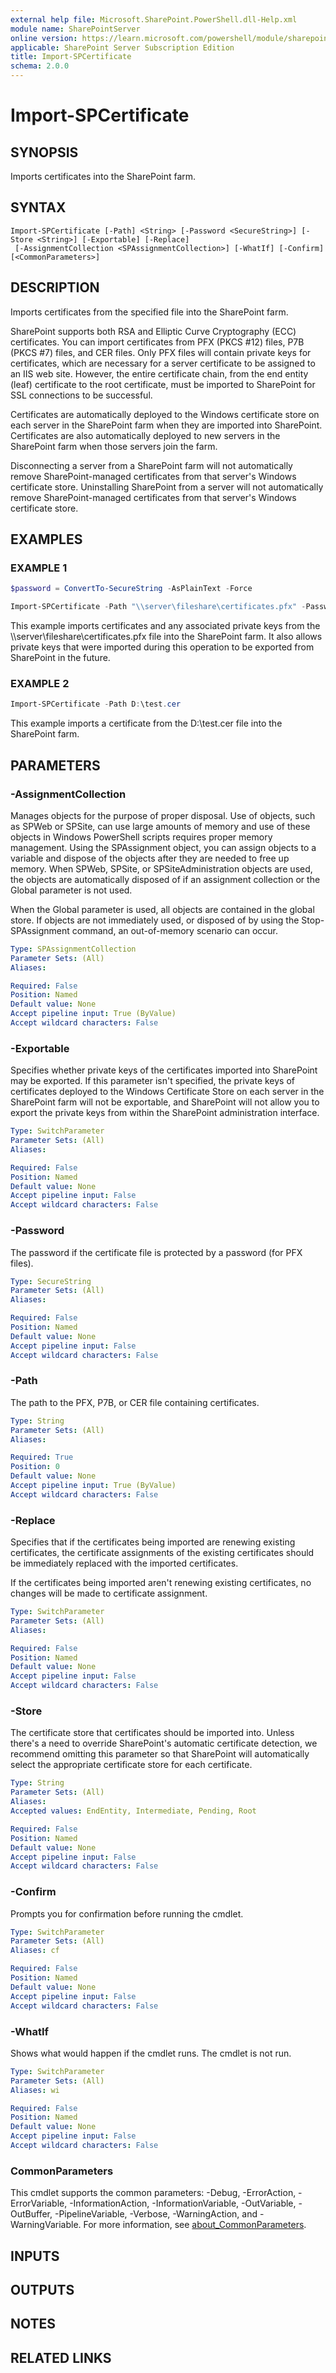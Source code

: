 ```yaml
---
external help file: Microsoft.SharePoint.PowerShell.dll-Help.xml
module name: SharePointServer
online version: https://learn.microsoft.com/powershell/module/sharepoint-server/import-spcertificate
applicable: SharePoint Server Subscription Edition
title: Import-SPCertificate
schema: 2.0.0
---
```


# Import-SPCertificate

## SYNOPSIS
Imports certificates into the SharePoint farm.

## SYNTAX

```
Import-SPCertificate [-Path] <String> [-Password <SecureString>] [-Store <String>] [-Exportable] [-Replace]
 [-AssignmentCollection <SPAssignmentCollection>] [-WhatIf] [-Confirm] [<CommonParameters>]
```

## DESCRIPTION
Imports certificates from the specified file into the SharePoint farm.

SharePoint supports both RSA and Elliptic Curve Cryptography (ECC) certificates.
You can import certificates from PFX (PKCS #12) files, P7B (PKCS #7) files, and CER files.
Only PFX files will contain private keys for certificates, which are necessary for a server certificate to be assigned to an IIS web site.
However, the entire certificate chain, from the end entity (leaf) certificate to the root certificate, must be imported to SharePoint for SSL connections to be successful.

Certificates are automatically deployed to the Windows certificate store on each server in the SharePoint farm when they are imported into SharePoint.
Certificates are also automatically deployed to new servers in the SharePoint farm when those servers join the farm.

Disconnecting a server from a SharePoint farm will not automatically remove SharePoint-managed certificates from that server's Windows certificate store.
Uninstalling SharePoint from a server will not automatically remove SharePoint-managed certificates from that server's Windows certificate store.

## EXAMPLES

### EXAMPLE 1
```powershell
$password = ConvertTo-SecureString -AsPlainText -Force

Import-SPCertificate -Path "\\server\fileshare\certificates.pfx" -Password $password -Exportable
```

This example imports certificates and any associated private keys from the \\\\server\fileshare\certificates.pfx file into the SharePoint farm.
It also allows private keys that were imported during this operation to be exported from SharePoint in the future.

### EXAMPLE 2
```powershell
Import-SPCertificate -Path D:\test.cer
```

This example imports a certificate from the D:\test.cer file into the SharePoint farm.

## PARAMETERS

### -AssignmentCollection
Manages objects for the purpose of proper disposal.
Use of objects, such as SPWeb or SPSite, can use large amounts of memory and use of these objects in Windows PowerShell scripts requires proper memory management.
Using the SPAssignment object, you can assign objects to a variable and dispose of the objects after they are needed to free up memory.
When SPWeb, SPSite, or SPSiteAdministration objects are used, the objects are automatically disposed of if an assignment collection or the Global parameter is not used.

When the Global parameter is used, all objects are contained in the global store.
If objects are not immediately used, or disposed of by using the Stop-SPAssignment command, an out-of-memory scenario can occur.

```yaml
Type: SPAssignmentCollection
Parameter Sets: (All)
Aliases:

Required: False
Position: Named
Default value: None
Accept pipeline input: True (ByValue)
Accept wildcard characters: False
```

### -Exportable
Specifies whether private keys of the certificates imported into SharePoint may be exported.
If this parameter isn't specified, the private keys of certificates deployed to the Windows Certificate Store on each server in the SharePoint farm will not be exportable, and SharePoint will not allow you to export the private keys from within the SharePoint administration interface.

```yaml
Type: SwitchParameter
Parameter Sets: (All)
Aliases:

Required: False
Position: Named
Default value: None
Accept pipeline input: False
Accept wildcard characters: False
```

### -Password
The password if the certificate file is protected by a password (for PFX files).

```yaml
Type: SecureString
Parameter Sets: (All)
Aliases:

Required: False
Position: Named
Default value: None
Accept pipeline input: False
Accept wildcard characters: False
```

### -Path
The path to the PFX, P7B, or CER file containing certificates.

```yaml
Type: String
Parameter Sets: (All)
Aliases:

Required: True
Position: 0
Default value: None
Accept pipeline input: True (ByValue)
Accept wildcard characters: False
```

### -Replace
Specifies that if the certificates being imported are renewing existing certificates, the certificate assignments of the existing certificates should be immediately replaced with the imported certificates.

If the certificates being imported aren't renewing existing certificates, no changes will be made to certificate assignment.

```yaml
Type: SwitchParameter
Parameter Sets: (All)
Aliases:

Required: False
Position: Named
Default value: None
Accept pipeline input: False
Accept wildcard characters: False
```

### -Store
The certificate store that certificates should be imported into.
Unless there's a need to override SharePoint's automatic certificate detection, we recommend omitting this parameter so that SharePoint will automatically select the appropriate certificate store for each certificate.

```yaml
Type: String
Parameter Sets: (All)
Aliases:
Accepted values: EndEntity, Intermediate, Pending, Root

Required: False
Position: Named
Default value: None
Accept pipeline input: False
Accept wildcard characters: False
```

### -Confirm
Prompts you for confirmation before running the cmdlet.

```yaml
Type: SwitchParameter
Parameter Sets: (All)
Aliases: cf

Required: False
Position: Named
Default value: None
Accept pipeline input: False
Accept wildcard characters: False
```

### -WhatIf
Shows what would happen if the cmdlet runs.
The cmdlet is not run.

```yaml
Type: SwitchParameter
Parameter Sets: (All)
Aliases: wi

Required: False
Position: Named
Default value: None
Accept pipeline input: False
Accept wildcard characters: False
```

### CommonParameters
This cmdlet supports the common parameters: -Debug, -ErrorAction, -ErrorVariable, -InformationAction, -InformationVariable, -OutVariable, -OutBuffer, -PipelineVariable, -Verbose, -WarningAction, and -WarningVariable. For more information, see [about_CommonParameters](https://go.microsoft.com/fwlink/?LinkID=113216).

## INPUTS

## OUTPUTS

## NOTES

## RELATED LINKS
